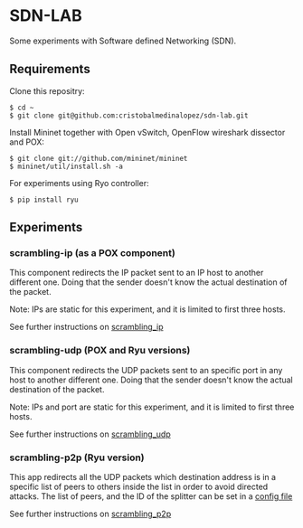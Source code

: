 # SDN-LAB
Some experiments with Software defined Networking (SDN).

## Requirements
Clone this repositry:
```
$ cd ~
$ git clone git@github.com:cristobalmedinalopez/sdn-lab.git
```

Install Mininet together with Open vSwitch, OpenFlow wireshark dissector and POX:

```
$ git clone git://github.com/mininet/mininet
$ mininet/util/install.sh -a
```

For experiments using Ryo controller:
```
$ pip install ryu
```

## Experiments

### scrambling-ip (as a POX component)
This component redirects the IP packet sent to an IP host to another different one. Doing that the sender doesn't know the actual destination of the packet.

Note: IPs are static for this experiment, and it is limited to first three hosts.

See further instructions on [scrambling_ip](scrambling_ip)

### scrambling-udp (POX and Ryu versions)
This component redirects the UDP packets sent to an specific port in any host to another different one. Doing that the sender doesn't know the actual destination of the packet.

Note: IPs and port are static for this experiment, and it is limited to first three hosts.

See further instructions on [scrambling_udp](scrambling_udp)

### scrambling-p2p (Ryu version)
This app redirects all the UDP packets which destination address is in a specific list of peers to others inside the list in order to avoid directed attacks. The list of peers, and the ID of the splitter can be set in a [config file](scrambling_p2p/scrambling_p2p.conf)

See further instructions on [scrambling_p2p](scrambling_p2p)
